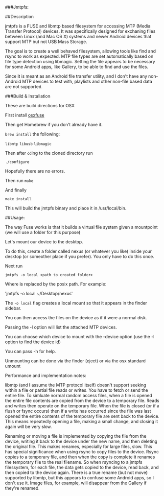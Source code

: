 ###Jmtpfs:

##Description

jmtpfs is a FUSE and libmtp based filesystem for accessing MTP (Media Transfer
Protocol) devices. It was specifically designed for exchaning files between 
Linux (and Mac OS X) systems and newer Android devices that support MTP but not USB Mass 
Storage.

The goal is to create a well behaved filesystem, allowing tools like find and
rsync to work as expected. MTP file types are set automatically based on file
type detection using libmagic. Setting the file appears to be necessary for 
some Android apps, like  Gallery, to be able to find and use the files.
  
Since it is meant as an Android file transfer utility, and I don't have
any non-Android MTP devices to test with, playlists and other non-file
based data are not supported.

###Build & Installation

These are build directions for OSX

First install [osxfuse](https://osxfuse.github.io/)

Then get Homebrew if you don't already have it.

`brew install` the following:

`libmtp`
`libusb`
`libmagic`

Then after `cd`ing to the cloned directory run

`./configure`

Hopefully there are no errors.

Then run `make`

And finally

`make install`

This will build the jmtpfs binary and place it in /usr/local/bin.

##Usage:

The way Fuse works is that it builds a virtual file system given a mountpoint (we will use a folder for this purpose)

Let's mount our device to the desktop.

To do this, create a folder called nexus (or whatever you like) inside your desktop (or someother place if you prefer).
You only have to do this once.

Next run

`jmtpfs -o local <path to created folder>`

Where <path to created folder> is replaced by the posix path. For example:

'jmtpfs -o local ~/Desktop/nexus'

The `-o local` flag creates a local mount so that it appears in the finder sidebar.

You can then access the files on the device as if it were a normal disk.


Passing the -l option will list the attached MTP devices.

You can choose which device to mount with the -device option (use the -l option to find the device id)

You can pass -h for help.

Unmounting can be done via the finder (eject) or via the osx standard umount


Performance and implementation notes:

libmtp (and I assume the MTP protocol itself) doesn't support seeking within a 
file or partial file reads or writes. You have to fetch or send the entire 
file. To simluate normal random access files, when a file is opened the entire
file contents are copied from the device to a temporary file. Reads and writes
then operate on the temporary file. When the file is closed (or if a flush or
fsync occurs) then if a write has occurred since the file was last opened the
entire contents of the temporary file are sent back to the device. This means
repeatedly opening a file, making a small change, and closing it again will
be very slow.

Renaming or moving a file is implemented by copying the file from the device, 
writing it back to the device under the new name, and then deleting the 
original file. This makes renames, especially for large files, slow. This
has special significance when using rsync to copy files to the device. Rsync
copies to a temporary file, and then when the copy is complete it renames the
temporary file to the real filename. So when rsyncing to a jmtpfs filessystem, 
for each file, the data gets copied to the device, read back, and then copied
to the device again. There is a true rename (but not move) supported by libmtp,
but this appears to confuse some Android apps, so I don't use it. Image files,
for example, will disappear from the Gallery if they're renamed.
